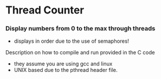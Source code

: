 # Thread Counter
### Display numbers from 0 to the max through threads
- displays in order due to the use of semaphores!

Description on how to compile and run provided in the C code 
- they assume you are using gcc and linux
- UNIX based due to the pthread header file.
